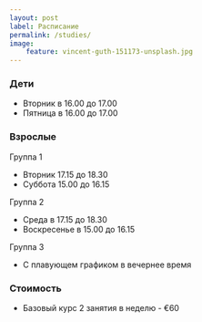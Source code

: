 ```yaml
---
layout: post
label: Расписание
permalink: /studies/
image:
    feature: vincent-guth-151173-unsplash.jpg
---
```


### Дети
- Вторник в 16.00 до 17.00
- Пятница в 16.00 до 17.00

### Взрослые

Группа 1
- Вторник 17.15 до 18.30
- Суббота 15.00 до 16.15

Группа 2
- Среда в 17.15 до 18.30
- Воскресенье в 15.00 до 16.15

Группа 3
- С плавующем графиком в вечернее время

### Стоимость

- Базовый курс 2 занятия в неделю - &euro;60

